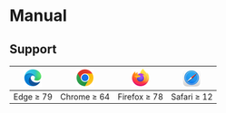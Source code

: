 # Manual

## Support
| ![Edge](../assets/images/browser/edge_32x32.png) | ![Chrome](../assets/images/browser/chrome_32x32.png) | ![Firefox](../assets/images/browser/firefox_32x32.png) | ![Safari](../assets/images/browser/safari_32x32.png) |
|:------------------------------------------------:|:----------------------------------------------------:|:------------------------------------------------------:|:----------------------------------------------------:|
|                    Edge ≥ 79                     |                     Chrome ≥ 64                      |                      Firefox ≥ 78                      |                     Safari ≥ 12                      |

